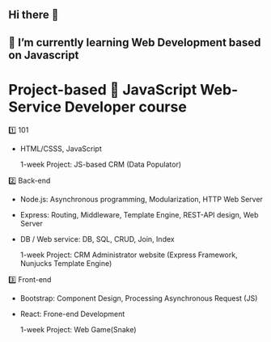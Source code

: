 ## Hi there 👋

🌱 I’m currently learning Web Development based on Javascript
- 
# Project-based 🎲 JavaScript Web-Service Developer course

1️⃣ 101  
- HTML/CSSS, JavaScript
  
  1-week Project: JS-based CRM (Data Populator)  
  
2️⃣ Back-end  
- Node.js: Asynchronous programming, Modularization, HTTP Web Server
- Express: Routing, Middleware, Template Engine, REST-API design, Web Server
- DB / Web service: DB, SQL, CRUD, Join, Index
  
  1-week Project: CRM Administrator website (Express Framework, Nunjucks Template Engine)
  
3️⃣ Front-end  
- Bootstrap: Component Design, Processing Asynchronous Request (JS)
- React: Frone-end Development
  
  1-week Project: Web Game(Snake)


<!--
**Better2day/Better2day** is a ✨ _special_ ✨ repository because its `README.md` (this file) appears on your GitHub profile.

Here are some ideas to get you started:

- 🔭 I’m currently working on ...

- 👯 I’m looking to collaborate on ...
- 🤔 I’m looking for help with ...
- 💬 Ask me about ...
- 📫 How to reach me: ...
- 😄 Pronouns: ...
- ⚡ Fun fact: ...
-->
